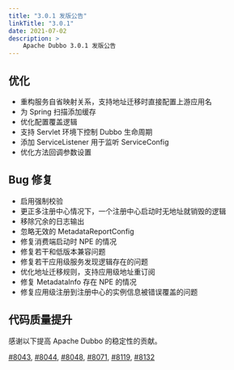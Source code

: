 ```yaml
---
title: "3.0.1 发版公告"
linkTitle: "3.0.1"
date: 2021-07-02
description: >
    Apache Dubbo 3.0.1 发版公告
---
```


## 优化
- 重构服务自省映射关系，支持地址迁移时直接配置上游应用名
- 为 Spring 扫描添加缓存
- 优化配置覆盖逻辑
- 支持 Servlet 环境下控制 Dubbo 生命周期
- 添加 ServiceListener 用于监听 ServiceConfig
- 优化方法回调参数设置

## Bug 修复
- 启用强制校验
- 更正多注册中心情况下，一个注册中心启动时无地址就销毁的逻辑
- 移除冗余的日志输出
- 忽略无效的 MetadataReportConfig
- 修复消费端启动时 NPE 的情况
- 修复若干和低版本兼容问题
- 修复若干应用级服务发现逻辑存在的问题
- 优化地址迁移规则，支持应用级地址重订阅
- 修复 MetadataInfo 存在 NPE 的情况
- 修复应用级注册到注册中心的实例信息被错误覆盖的问题

## 代码质量提升

感谢以下提高 Apache Dubbo 的稳定性的贡献。

[#8043](https://github.com/apache/dubbo/pull/8043),
[#8044](https://github.com/apache/dubbo/pull/8044),
[#8048](https://github.com/apache/dubbo/pull/8048),
[#8071](https://github.com/apache/dubbo/pull/8071),
[#8119](https://github.com/apache/dubbo/pull/8119),
[#8132](https://github.com/apache/dubbo/pull/8132)